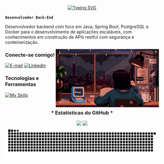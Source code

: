 <div align="center">
  <a href="https://git.io/typing-svg">
    <img src="https://readme-typing-svg.demolab.com?font=Fira+Code&weight=500&size=22&pause=1000&color=FF00F6&center=true&vCenter=true&random=false&width=524&lines=%E2%8A%B9+Bem+vindo+ao+meu+perfil!+%CB%99%E1%B5%95%CB%99+%E2%8A%B9+" alt="Typing SVG">
  </a>
</div>

**`Desenvolvedor Back-End`**

Desenvolvedor backend com foco em Java, Spring Boot, PostgreSQL e Docker para o desenvolvimento de aplicações escaláveis, com conhecimentos em construção de APIs restful com segurança e conteinerização.

<img align="right" alt="" height="190px" src="./src/study.gif">

<h3 align="left">Conecte-se comigo!</h3>

[![E-mail](https://img.shields.io/badge/-Email-000?style=for-the-badge&logo=microsoft-outlook&logoColor=FF00F6&color:FFF)](mailto:franciscowerley08@gmail.com)
[![LinkedIn](https://img.shields.io/badge/-LinkedIn-000?style=for-the-badge&logo=linkedin&logoColor=FF00F6&color:FFF)](https://www.linkedin.com/in/werley/)

<h3 align="left">Tecnologias e Ferramentas</h3>

[![My Skills](https://skillicons.dev/icons?i=java,spring,postgresql,maven,docker,hibernate,c,github&theme=dark&perline=10)](https://skillicons.dev)


#
<div style="text-align: center;" align="center">
  <h3>* Estatísticas do GitHub *</h3>
  <img src="https://github-readme-stats-git-masterrstaa-rickstaa.vercel.app/api?username=Werley-08&hide_title=true&show_icons=true&include_all_commits=false&count_private=true&line_height=25&hide=issues&bg_color=000&title_color=FF00F6&text_color=FFF&border_radius=3&border_color=36123c&icon_color=FF00F6&theme=jolly">

  <a>
    <img src="https://github-readme-stats-git-masterrstaa-rickstaa.vercel.app/api/top-langs/?username=Werley-08&line_height=10&card_width=290&layout=compact&hide_title=false&count_private=true&langs_count=4&show_icons=true&title_color=FF00F6&hide=html,scss,less&bg_color=000&text_color=8B8B8B&border_radius=3&border_color=561760&count_private=true">
  </a>
</div>

<picture align="center">
  <source media="(prefers-color-scheme: dark)" srcset="https://raw.githubusercontent.com/Werley-08/Werley-08/output/github-contribution-grid-snake-dark.svg">
  <source media="(prefers-color-scheme: light)" srcset="https://raw.githubusercontent.com/Werley-08/Werley-08/output/github-contribution-grid-snake-dark.svg">
  <img align="center" alt="github contribution grid snake animation" src="https://raw.githubusercontent.com/Werley-08/Werley-08/output/github-contribution-grid-snake.svg">
</picture>
